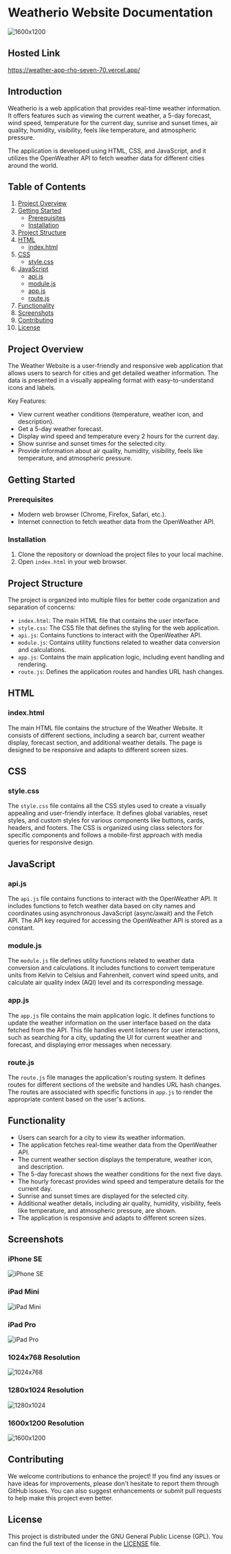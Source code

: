 # Weatherio Website Documentation
![1600x1200](/screenshots/1600x1200.png)

## Hosted Link
https://weather-app-rho-seven-70.vercel.app/

## Introduction

Weatherio is a web application that provides real-time weather information. It offers features such as viewing the current weather, a 5-day forecast, wind speed, temperature for the current day, sunrise and sunset times, air quality, humidity, visibility, feels like temperature, and atmospheric pressure.

The application is developed using HTML, CSS, and JavaScript, and it utilizes the OpenWeather API to fetch weather data for different cities around the world.

## Table of Contents

1. [Project Overview](#project-overview)
2. [Getting Started](#getting-started)
    - [Prerequisites](#prerequisites)
    - [Installation](#installation)
3. [Project Structure](#project-structure)
4. [HTML](#html)
    - [index.html](#index.html)
5. [CSS](#css)
    - [style.css](#style.css)
6. [JavaScript](#javascript)
    - [api.js](#api.js)
    - [module.js](#module.js)
    - [app.js](#app.js)
    - [route.js](#route.js)
7. [Functionality](#functionality)
8. [Screenshots](#screenshots)
9. [Contributing](#contributing)
10. [License](#license)

## Project Overview

The Weather Website is a user-friendly and responsive web application that allows users to search for cities and get detailed weather information. The data is presented in a visually appealing format with easy-to-understand icons and labels.

Key Features:
- View current weather conditions (temperature, weather icon, and description).
- Get a 5-day weather forecast.
- Display wind speed and temperature every 2 hours for the current day.
- Show sunrise and sunset times for the selected city.
- Provide information about air quality, humidity, visibility, feels like temperature, and atmospheric pressure.

## Getting Started

### Prerequisites

- Modern web browser (Chrome, Firefox, Safari, etc.).
- Internet connection to fetch weather data from the OpenWeather API.

### Installation

1. Clone the repository or download the project files to your local machine.
2. Open `index.html` in your web browser.

## Project Structure

The project is organized into multiple files for better code organization and separation of concerns:

- `index.html`: The main HTML file that contains the user interface.
- `style.css`: The CSS file that defines the styling for the web application.
- `api.js`: Contains functions to interact with the OpenWeather API.
- `module.js`: Contains utility functions related to weather data conversion and calculations.
- `app.js`: Contains the main application logic, including event handling and rendering.
- `route.js`: Defines the application routes and handles URL hash changes.

## HTML

### index.html

The main HTML file contains the structure of the Weather Website. It consists of different sections, including a search bar, current weather display, forecast section, and additional weather details. The page is designed to be responsive and adapts to different screen sizes.

## CSS

### style.css

The `style.css` file contains all the CSS styles used to create a visually appealing and user-friendly interface. It defines global variables, reset styles, and custom styles for various components like buttons, cards, headers, and footers. The CSS is organized using class selectors for specific components and follows a mobile-first approach with media queries for responsive design.

## JavaScript

### api.js

The `api.js` file contains functions to interact with the OpenWeather API. It includes functions to fetch weather data based on city names and coordinates using asynchronous JavaScript (async/await) and the Fetch API. The API key required for accessing the OpenWeather API is stored as a constant.

### module.js

The `module.js` file defines utility functions related to weather data conversion and calculations. It includes functions to convert temperature units from Kelvin to Celsius and Fahrenheit, convert wind speed units, and calculate air quality index (AQI) level and its corresponding message.

### app.js

The `app.js` file contains the main application logic. It defines functions to update the weather information on the user interface based on the data fetched from the API. This file handles event listeners for user interactions, such as searching for a city, updating the UI for current weather and forecast, and displaying error messages when necessary.

### route.js

The `route.js` file manages the application's routing system. It defines routes for different sections of the website and handles URL hash changes. The routes are associated with specific functions in `app.js` to render the appropriate content based on the user's actions.

## Functionality

- Users can search for a city to view its weather information.
- The application fetches real-time weather data from the OpenWeather API.
- The current weather section displays the temperature, weather icon, and description.
- The 5-day forecast shows the weather conditions for the next five days.
- The hourly forecast provides wind speed and temperature details for the current day.
- Sunrise and sunset times are displayed for the selected city.
- Additional weather details, including air quality, humidity, visibility, feels like temperature, and atmospheric pressure, are shown.
- The application is responsive and adapts to different screen sizes.

## Screenshots

### iPhone SE
![iPhone SE](/screenshots/iPhoneSE.png)

### iPad Mini
![iPad Mini](/screenshots/iPadMini.png)

### iPad Pro
![iPad Pro](/screenshots/iPadPro.png)

### 1024x768 Resolution
![1024x768](/screenshots/1024x768.png)

### 1280x1024 Resolution
![1280x1024](/screenshots/1280x1024.png)

### 1600x1200 Resolution
![1600x1200](/screenshots/1600x1200.png)

## Contributing

We welcome contributions to enhance the project! If you find any issues or have ideas for improvements, please don't hesitate to report them through GitHub issues. You can also suggest enhancements or submit pull requests to help make this project even better.

## License

This project is distributed under the GNU General Public License (GPL). You can find the full text of the license in the [LICENSE](https://github.com/rahul9695/weather-app/blob/main/LICENSE) file.
